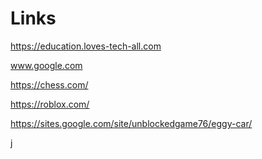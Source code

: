 # Links
https://education.loves-tech-all.com

www.google.com

https://chess.com/

https://roblox.com/

https://sites.google.com/site/unblockedgame76/eggy-car/

j
